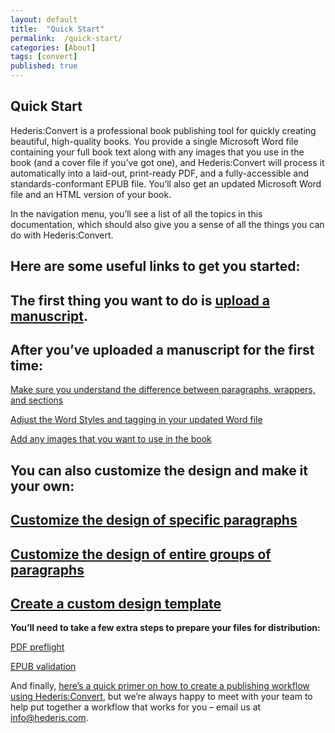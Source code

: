 ```yaml
---
layout: default
title:  "Quick Start"
permalink:  /quick-start/
categories: [About]
tags: [convert]
published: true
---
```


<section data-type="chapter" class="hsecchapter" data-hederis-type="hsecchapter" id="quick-start" data-pi-attrs="id&#xA0;: quick-start; data-tags: convert;" role="doc-chapter" data-tags="convert" data-author-name=" " data-book-title=" " title="Quick Start"><h1 data-hederis-type="hblkchaptitle" class="hblkchaptitle" id="psPSZMXbc">Quick Start</h1>
    <p class="hblkp" data-hederis-type="hblkp" id="pbwZnL0Q6">Hederis:Convert is a professional book publishing tool for quickly creating beautiful, high-quality books. You provide a single Microsoft Word file containing your full book text along with any images that you use in the book (and a cover file if you&#8217;ve got one), and Hederis:Convert will process it automatically into a laid-out, print-ready PDF, and a fully-accessible and standards-conformant EPUB file. You&#8217;ll also get an updated Microsoft Word file and an HTML version of your book.</p>
    <p class="hblkp" data-hederis-type="hblkp" id="pkEmJ6CuL">In the navigation menu, you&#8217;ll see a list of all the topics in this documentation, which should also give you a sense of all the things you can do with Hederis:Convert.</p>
    <h1 data-hederis-type="hblkchaptitle" class="hblkp" id="pessBNOtD"><strong data-hederis-type="hspanstrong">Here are some useful links to get you started:</strong></h1>
    <h2 data-hederis-type="hblksubtitle" class="hblkp" id="pMN4usiCA" role="doc-subtitle">The first thing you want to do is <a href="{% post_url 2019-07-09-12-UploadaManuscript %}"><span class="Hyperlink">upload a manuscript</span></a>.</h2>
    <h2 data-hederis-type="hblksubtitle" class="hblkp" id="pfrA7YU5J" role="doc-subtitle"><strong data-hederis-type="hspanstrong">After you&#8217;ve uploaded a manuscript for the first time:</strong></h2>
    <p class="hblkp" data-hederis-type="hblkp" id="pVpc3AyCL"><a href="{% post_url 2019-07-09-14-ParagraphsWrappersandSections %}"><span class="Hyperlink">Make sure you understand the difference between paragraphs, wrappers, and sections</span>
      </a></p>
    <p class="hblkp" data-hederis-type="hblkp" id="puhuHo34g"><a href="{% post_url 2019-07-09-15-Fine-tuneWordStyles %}"><span class="Hyperlink">Adjust the Word Styles and tagging in your updated Word file</span>
      </a></p>
    <p class="hblkp" data-hederis-type="hblkp" id="pEF1ubfQL"><a href="{% post_url 2019-07-09-06-AddanimageinWord %}"><span class="Hyperlink">Add any images that you want to use in the book</span>
      </a></p>
    <h1 data-hederis-type="hblkchaptitle" class="hblkp" id="pnWvPfk5q"><strong data-hederis-type="hspanstrong">You can also customize the design and make it your own:</strong></h1>
    <h2 data-hederis-type="hblksubtitle" class="hblkp" id="peDWLLS3S" role="doc-subtitle"><a href="{% post_url 2019-07-09-33-Customizethedesignofspecificparagraphswrappersorsections %}"><span class="Hyperlink">Customize the design of specific paragraphs</span>
      </a></h2>
    <h2 data-hederis-type="hblksubtitle" class="hblkp" id="pEyZmPFZh" role="doc-subtitle"><a href="{% post_url 2019-07-09-34-Customizethedesignofanentiregroupofparagraphswrappersorsections %}"><span class="Hyperlink">Customize the design of entire groups of paragraphs</span>
      </a></h2>
    <h2 data-hederis-type="hblksubtitle" class="hblkp" id="pdILhcTrJ" role="doc-subtitle"><a href="{% post_url 2019-07-09-36-Uploadacustomdesigntemplate %}"><span class="Hyperlink">Create a custom design template</span>
      </a></h2>
    <p class="hblkp" data-hederis-type="hblkp" id="pb4M3mhxZ"><strong data-hederis-type="hspanstrong">You&#8217;ll need to take a few extra steps to prepare your files</strong><strong data-hederis-type="hspanstrong"> for </strong><strong data-hederis-type="hspanstrong">d</strong><strong data-hederis-type="hspanstrong">istribution</strong><strong data-hederis-type="hspanstrong">:</strong></p>
    <p class="hblkp" data-hederis-type="hblkp" id="pSqsDuoQg"><a href="{% post_url 2019-07-09-45-PDFpreflightandprepress %}"><span class="Hyperlink">PDF preflight</span>
      </a></p>
    <p class="hblkp" data-hederis-type="hblkp" id="pqYDq1kMv"><a href="{% post_url 2019-07-09-46-EPUBValidation %}"><span class="Hyperlink">EPUB validation</span>
      </a></p>
    <p class="hblkp" data-hederis-type="hblkp" id="pMasKpWrO">And finally, <a href="{% post_url 2019-07-09-04-Overview %}"><span class="Hyperlink">here&#8217;s a quick primer on how to create a publishing workflow using Hederis:Convert</span></a>, but we&#8217;re always happy to meet with your team to help put together a workflow that works for you &#8211; email us at <a href="mailto:info@hederis.com"><span class="Hyperlink">info@hederis.com</span></a>. </p>
    </section>
    